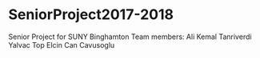 # SeniorProject2017-2018
Senior Project for SUNY Binghamton
Team members:
Ali Kemal Tanriverdi
Yalvac Top
Elcin Can Cavusoglu
